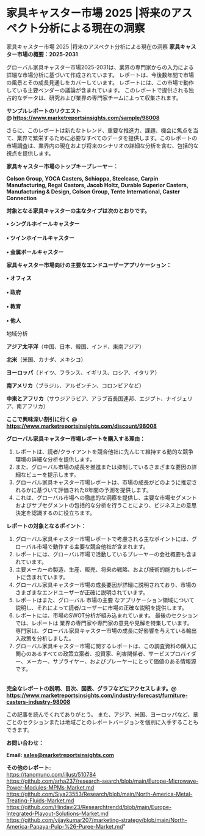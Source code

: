 # 家具キャスター市場 2025 |将来のアスペクト分析による現在の洞察
 家具キャスター市場 2025 |将来のアスペクト分析による現在の洞察
<strong><b>家具キャスター市場の概要：2025-2031</b></strong>

グローバル家具キャスター市場2025-2031は、業界の専門家からの入力による詳細な市場分析に基づいて作成されています。 レポートは、今後数年間で市場の風景とその成長見通しをカバーしています。 レポートには、この市場で動作している主要ベンダーの議論が含まれています。 このレポートで提供される独占的なデータは、研究および業界の専門家チームによって収集されます。

<strong>サンプルレポートのリクエスト @ <a href=https://www.marketreportsinsights.com/sample/98008>https://www.marketreportsinsights.com/sample/98008</a></strong>

さらに、このレポートは新たなトレンド、重要な推進力、課題、機会に焦点を当て、業界で繁栄するために必要なすべてのデータを提供します。このレポートの市場調査は、業界内の現在および将来のシナリオの詳細な分析を含む、包括的な視点を提供します。

<strong>家具キャスター市場のトップキープレーヤー：</strong>

<strong>Colson Group, YOCA Casters, Schioppa, Steelcase, Carpin Manufacturing, Regal Castors, Jacob Holtz, Durable Superior Casters, Manufacturing & Design, Colson Group, Tente International, Caster Connection</strong>

<strong><b>対象となる家具キャスターの主なタイプは次のとおりです。</b></strong>

<strong>• シングルホイールキャスター<br><br>• ツインホイールキャスター<br><br>• 金属ボールキャスター</strong>

<strong><b>家具キャスター市場向けの主要なエンドユーザーアプリケーション：</b></strong>

<strong>• オフィス<br><br>• 政府<br><br>• 教育<br><br>• 他人</strong>

 地域分析

<strong><b>アジア太平洋</b></strong>（中国、日本、韓国、インド、東南アジア）

<strong><b>北米</b></strong>（米国、カナダ、メキシコ）

<strong><b>ヨーロッパ</b></strong>（ドイツ、フランス、イギリス、ロシア、イタリア）

<strong><b>南アメリカ</b></strong>（ブラジル、アルゼンチン、コロンビアなど）

<strong><b>中東とアフリカ</b></strong>（サウジアラビア、アラブ首長国連邦、エジプト、ナイジェリア、南アフリカ）

<strong>ここで興味深い割引に行く @ <a href=https://www.marketreportsinsights.com/discount/98008>https://www.marketreportsinsights.com/discount/98008</a></strong>

<strong><b>グローバル家具キャスター市場レポートを購入する理由：</b></strong>
<ol>
  <li>レポートは、読者/クライアントを競合他社に先んじて維持する動的な競争環境の詳細な分析を提供します。</li>
  <li>また、グローバル市場の成長を推進または抑制しているさまざまな要因の詳細なビューを提示します。</li>
  <li>グローバル家具キャスター市場レポートは、市場の成長がどのように推定されるかに基づいて評価された8年間の予測を提供します。</li>
  <li>これは、グローバル市場への徹底的な洞察を提供し、主要な市場セグメントおよびサブセグメントの包括的な分析を行うことにより、ビジネス上の意思決定を認識するのに役立ちます。</li>
</ol>
<strong><b>レポートの対象となるポイント：</b></strong>
<ol>
  <li>グローバル家具キャスター市場レポートで考慮される主なポイントには、グローバル市場で動作する主要な競合他社が含まれます。</li>
  <li>レポートには、グローバル市場で活動しているプレーヤーの会社概要も含まれています。</li>
  <li>主要メーカーの製造、生産、販売、将来の戦略、および技術的能力もレポートに含まれています。</li>
  <li>グローバル家具キャスター市場の成長要因が詳細に説明されており、市場のさまざまなエンドユーザーが正確に説明されています。</li>
  <li>レポートはまた、グローバル 市場の主要 なアプリケーション領域について説明し、それによって読者/ユーザーに市場の正確な説明を提供します。</li>
  <li>レポートには、市場のSWOT分析が組み込まれています。 最後のセクションでは、レポートは 業界の専門家や専門家の意見や見解を特集しています。 専門家は、グローバル家具キャスター市場の成長に好影響を与えている輸出入政策を分析しました。</li>
  <li>グローバル家具キャスター市場に関するレポートは、この調査資料の購入に関心のあるすべての政策立案者、投資家、利害関係者、サービスプロバイダー、メーカー、サプライヤー、およびプレーヤーにとって価値のある情報源です。</li>
</ol><br>
<strong>完全なレポートの説明、目次、図表、グラフなどにアクセスします。@ <a href=https://www.marketreportsinsights.com/industry-forecast/furniture-casters-industry-98008>https://www.marketreportsinsights.com/industry-forecast/furniture-casters-industry-98008</a></strong>

この記事を読んでくれてありがとう。 また、アジア、米国、ヨーロッパなど、章ごとのセクションまたは地域ごとのレポートバージョンを個別に入手することもできます。

<strong><b>お問い合わせ：</b></strong>

<strong>Email: </strong><a href=mailto:sales@marketreportsinsights.com><strong>sales@marketreportsinsights.com</strong></a>

<strong>その他のレポート:</strong>
<br>
<a href=https://tanomuno.com/illust/510784>https://tanomuno.com/illust/510784</a>
<br>
<a href=https://github.com/arha237/research-search/blob/main/Europe-Microwave-Power-Modules-MPMs-Market.md>https://github.com/arha237/research-search/blob/main/Europe-Microwave-Power-Modules-MPMs-Market.md</a>
<br>
<a href=https://github.com/Siya23553/Research/blob/main/North-America-Metal-Treating-Fluids-Market.md>https://github.com/Siya23553/Research/blob/main/North-America-Metal-Treating-Fluids-Market.md</a>
<br>
<a href=https://github.com/Hindavi23/Researchtrendd/blob/main/Europe-Integrated-Playout-Solutions-Market.md>https://github.com/Hindavi23/Researchtrendd/blob/main/Europe-Integrated-Playout-Solutions-Market.md</a>
<br>
<a href=https://github.com/vijaykumar207/marketing-strategy/blob/main/North-America-Papaya-Pulp-%26-Puree-Market.md>https://github.com/vijaykumar207/marketing-strategy/blob/main/North-America-Papaya-Pulp-%26-Puree-Market.md</a>"
